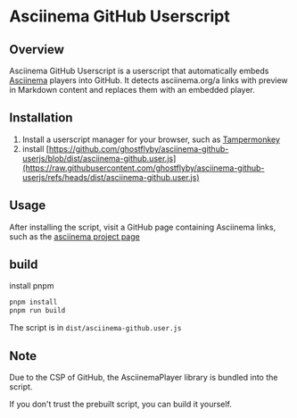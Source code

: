 # Asciinema GitHub Userscript

## Overview

Asciinema GitHub Userscript is a userscript that automatically embeds [Asciinema](https://asciinema.org/) players into GitHub. It detects asciinema.org/a links with preview in Markdown content and replaces them with an embedded player.

## Installation

1. Install a userscript manager for your browser, such as [Tampermonkey](https://www.tampermonkey.net/)
2. install [https://github.com/ghostflyby/asciinema-github-userjs/blob/dist/asciinema-github.user.js](https://raw.githubusercontent.com/ghostflyby/asciinema-github-userjs/refs/heads/dist/asciinema-github.user.js)

## Usage

After installing the script, visit a GitHub page containing Asciinema links, such as the [asciinema project page](https://github.com/asciinema/asciinema)

## build
install pnpm

```bash
pnpm install
pnpm run build
```

The script is in `dist/asciinema-github.user.js`

## Note
Due to the CSP of GitHub, the AsciinemaPlayer library is bundled into the script.

If you don't trust the prebuilt script, you can build it yourself.
